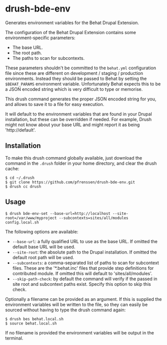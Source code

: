 # drush-bde-env

Generates environment variables for the Behat Drupal Extension.

The configuration of the Behat Drupal Extension contains some
environment-specific parameters:

- The base URL.
- The root path.
- The paths to scan for subcontexts.

These parameters shouldn't be committed to the ``behat.yml`` configuration file
since these are different on development / staging / production environments.
Instead they should be passed to Behat by setting the ``$BEHAT_PARAMS``
environment variable. Unfortunately Behat expects this to be a JSON encoded
string which is very difficult to type or memorise.

This drush command generates the proper JSON encoded string for you, and allows
to save it to a file for easy execution.

It will default to the environment variables that are found in your Drupal
installation, but these can be overridden if needed. For example, Drush might
not know about your base URL and might report it as being 'http://default'.

## Installation

To make this drush command globally available, just download the command in
the ``.drush`` folder in your home directory, and clear the drush cache:

    $ cd ~/.drush
    $ git clone https://github.com/pfrenssen/drush-bde-env.git
    $ drush cc drush

## Usage

    $ drush bde-env-set --base-url=http://localhost --site-root=/var/www/myproject --subcontexts=sites/all/modules config.local.sh

The following options are available:
- ``--base-url``: a fully qualified URL to use as the base URL. If omitted the
  default base URL will be used.
- ``--site-root``: the absolute path to the Drupal installation. If omitted the
  default root path will be used.
- ``--subcontexts``: a comma-separated list of paths to scan for subcontext
  files. These are the '*.behat.inc' files that provide step definitions for
  contributed module. If omitted this will default to 'sites/all/modules'.
- ``--skip-path-check``: by default the command will verify if the passed in
  site root and subcontext paths exist. Specify this option to skip this check.

Optionally a filename can be provided as an argument. If this is supplied the
environment variables will be written to the file, so they can easily be sourced
without having to type the drush command again:

    $ drush bes behat.local.sh
    $ source behat.local.sh

If no filename is provided the environment variables will be output in the
terminal.
